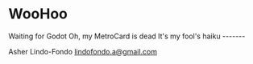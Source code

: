 # WooHoo
Waiting for Godot
Oh, my MetroCard is dead
It's my fool's haiku
	-------

Asher Lindo-Fondo
lindofondo.a@gmail.com
